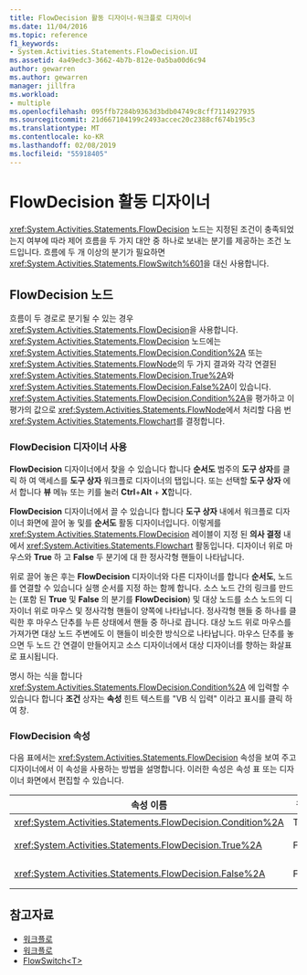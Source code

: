 ```yaml
---
title: FlowDecision 활동 디자이너-워크플로 디자이너
ms.date: 11/04/2016
ms.topic: reference
f1_keywords:
- System.Activities.Statements.FlowDecision.UI
ms.assetid: 4a49edc3-3662-4b7b-812e-0a5ba00d6c94
author: gewarren
ms.author: gewarren
manager: jillfra
ms.workload:
- multiple
ms.openlocfilehash: 095ffb7284b9363d3bdb04749c8cff7114927935
ms.sourcegitcommit: 21d667104199c2493accec20c2388cf674b195c3
ms.translationtype: MT
ms.contentlocale: ko-KR
ms.lasthandoff: 02/08/2019
ms.locfileid: "55918405"
---
```

# <a name="flowdecision-activity-designer"></a>FlowDecision 활동 디자이너

<xref:System.Activities.Statements.FlowDecision> 노드는 지정된 조건이 충족되었는지 여부에 따라 제어 흐름을 두 가지 대안 중 하나로 보내는 분기를 제공하는 조건 노드입니다. 흐름에 두 개 이상의 분기가 필요하면 <xref:System.Activities.Statements.FlowSwitch%601>을 대신 사용합니다.

## <a name="the-flowdecision-node"></a>FlowDecision 노드

흐름이 두 경로로 분기될 수 있는 경우 <xref:System.Activities.Statements.FlowDecision>을 사용합니다. <xref:System.Activities.Statements.FlowDecision> 노드에는 <xref:System.Activities.Statements.FlowDecision.Condition%2A> 또는 <xref:System.Activities.Statements.FlowNode>의 두 가지 결과와 각각 연결된 <xref:System.Activities.Statements.FlowDecision.True%2A>와 <xref:System.Activities.Statements.FlowDecision.False%2A>이 있습니다. <xref:System.Activities.Statements.FlowDecision.Condition%2A>을 평가하고 이 평가의 값으로 <xref:System.Activities.Statements.FlowNode>에서 처리할 다음 번 <xref:System.Activities.Statements.Flowchart>를 결정합니다.

### <a name="using-the-flowdecision-designer"></a>FlowDecision 디자이너 사용

**FlowDecision** 디자이너에서 찾을 수 있습니다 합니다 **순서도** 범주의 **도구 상자**를 클릭 하 여 액세스를 **도구 상자** 워크플로 디자이너의 탭입니다. 또는 선택할 **도구 상자** 에서 합니다 **뷰** 메뉴 또는 키를 눌러 **Ctrl**+**Alt** + **X**합니다.

**FlowDecision** 디자이너에서 끌 수 있습니다 합니다 **도구 상자** 내에서 워크플로 디자이너 화면에 끌어 놓 및를 **순서도** 활동 디자이너입니다. 이렇게를 <xref:System.Activities.Statements.FlowDecision> 레이블이 지정 된 **의사 결정** 내에서 <xref:System.Activities.Statements.Flowchart> 활동입니다. 디자이너 위로 마우스와 **True** 하 고 **False** 두 분기에 대 한 정사각형 핸들이 나타납니다.

위로 끌어 놓은 후는 **FlowDecision** 디자이너와 다른 디자이너를 합니다 **순서도**, 노드를 연결할 수 있습니다 실행 순서를 지정 하는 함께 합니다. 소스 노드 간의 링크를 만드는 (포함 된 **True** 및 **False** 의 분기를 **FlowDecision**) 및 대상 노드를 소스 노드의 디자이너 위로 마우스 및 정사각형 핸들이 양쪽에 나타납니다. 정사각형 핸들 중 하나를 클릭한 후 마우스 단추를 누른 상태에서 핸들 중 하나로 끕니다. 대상 노드 위로 마우스를 가져가면 대상 노드 주변에도 이 핸들이 비슷한 방식으로 나타납니다. 마우스 단추를 놓으면 두 노드 간 연결이 만들어지고 소스 디자이너에서 대상 디자이너를 향하는 화살표로 표시됩니다.

명시 하는 식을 합니다 <xref:System.Activities.Statements.FlowDecision.Condition%2A> 에 입력할 수 있습니다 합니다 **조건** 상자는 **속성** 힌트 텍스트를 "VB 식 입력" 이라고 표시를 클릭 하 여 창.

### <a name="the-flowdecision-properties"></a>FlowDecision 속성

다음 표에서는 <xref:System.Activities.Statements.FlowDecision> 속성을 보여 주고 디자이너에서 이 속성을 사용하는 방법을 설명합니다. 이러한 속성은 속성 표 또는 디자이너 화면에서 편집할 수 있습니다.

|속성 이름|필수|용도|
|-|--------------|-|
|<xref:System.Activities.Statements.FlowDecision.Condition%2A>|True|흐름 제어의 경로를 결정하는 조건입니다.|
|<xref:System.Activities.Statements.FlowDecision.True%2A>|False|<xref:System.Activities.Statements.FlowDecision.Condition%2A>이 충족되는 경우의 흐름 제어 경로입니다.|
|<xref:System.Activities.Statements.FlowDecision.False%2A>|False|<xref:System.Activities.Statements.FlowDecision.Condition%2A>이 충족되지 않는 경우의 흐름 제어 경로입니다.|

## <a name="see-also"></a>참고자료

- [워크플로](../workflow-designer/flowchart-activity-designers.md)
- [워크플로](../workflow-designer/flowchart-activity-designer.md)
- [FlowSwitch\<T>](../workflow-designer/flowswitch-t-activity-designer.md)